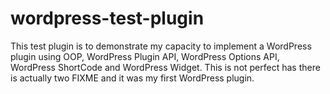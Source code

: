 # wordpress-test-plugin

This test plugin is to demonstrate my capacity to implement a WordPress plugin using OOP, WordPress Plugin API, WordPress Options API, WordPress ShortCode and WordPress Widget. This is not perfect has there is actually two FIXME and it was my first WordPress plugin.
